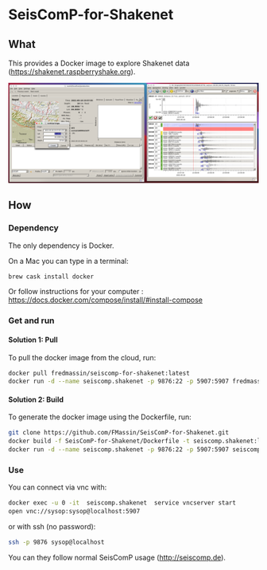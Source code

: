 # SeisComP-for-Shakenet
## What
This provides a Docker image to explore Shakenet data (https://shakenet.raspberryshake.org). 

![Just an example](Example.png)

## How
### Dependency
The only dependency is Docker. 

On a Mac you can type in a terminal:
```bash
brew cask install docker
```

Or follow instructions for your computer :
https://docs.docker.com/compose/install/#install-compose

### Get and run 
#### Solution 1: Pull 

To pull the docker image from the cloud, run:

```bash
docker pull fredmassin/seiscomp-for-shakenet:latest
docker run -d --name seiscomp.shakenet -p 9876:22 -p 5907:5907 fredmassin/seiscomp-for-shakenet:latest 
```

#### Solution 2: Build 

To generate the docker image using the Dockerfile, run:

```bash
git clone https://github.com/FMassin/SeisComP-for-Shakenet.git
docker build -f SeisComP-for-Shakenet/Dockerfile -t seiscomp.shakenet:latest SeisComP-for-Shakenet/
docker run -d --name seiscomp.shakenet -p 9876:22 -p 5907:5907 seiscomp.shakenet:latest
```

### Use 

You can connect via vnc with:

```bash
docker exec -u 0 -it  seiscomp.shakenet  service vncserver start 
open vnc://sysop:sysop@localhost:5907
```

or with ssh (no password):

```bash
ssh -p 9876 sysop@localhost
```

You can they follow normal SeisComP usage (http://seiscomp.de).
